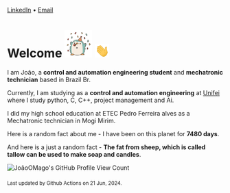 [LinkedIn](https://www.linkedin.com/in/joão-pedro-gozzoli-b95641301/) &bull;
[Email](joaopedrogozzoli@gmail.com)

# Welcome <img src="happy.gif" height="64px" /> <img src="wave.gif" height="32px" />

I am João, a  **control and automation engineering student** and **mechatronic technician** based in Brazil Br.

Currently, I am studying as a **control and automation engineering** at [Unifei](https://unifei.edu.br) where I study python, C, C++, project management and Ai.

I did my high school education at ETEC Pedro Ferreira alves as a Mechatronic technician in Mogi Mirim.

Here is a random fact about me - I have been on this planet for **7480 days**.

And here is a just a random fact -  **The fat from sheep, which is called tallow can be used to make soap and candles**.

![JoãoOMago's GitHub Profile View Count](https://komarev.com/ghpvc/?username=JoaoOMago)

<sub>Last updated by Github Actions on 21 Jun, 2024.</sub>
